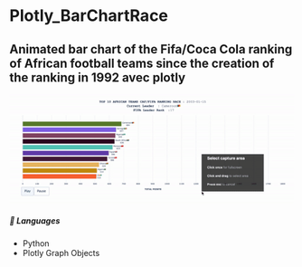 # Plotly_BarChartRace

## Animated bar chart of the Fifa/Coca Cola ranking of African football teams since the creation of the ranking in 1992 avec plotly

 <p align="center">
  <img src=https://github.com/hericlibong/Plotly_BarChartRace/blob/main/bar_chart_race_FIFA/assets/readme.gif/>
</p>


##### 🧰 Languages

* Python
* Plotly Graph Objects
